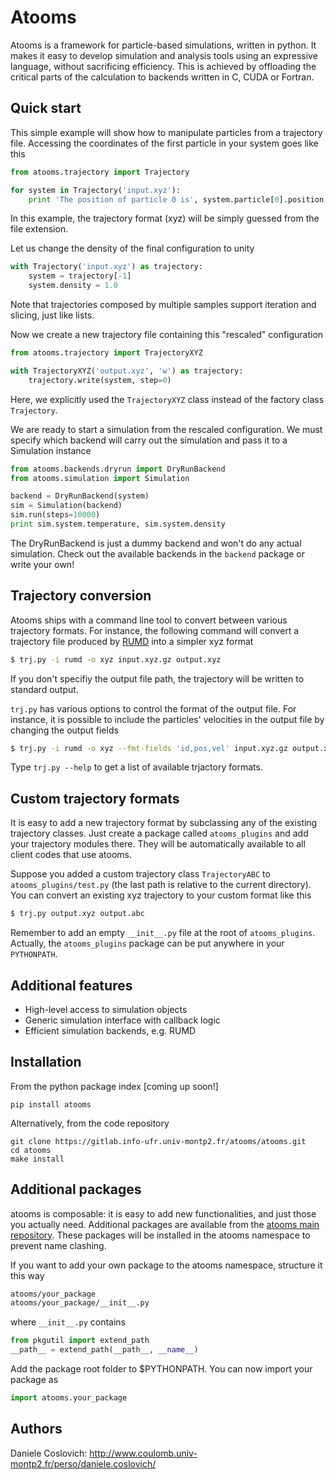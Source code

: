Atooms
======

Atooms is a framework for particle-based simulations, written in python. It makes it easy to develop simulation and analysis tools using an expressive language, without sacrificing efficiency. This is achieved by offloading the critical parts of the calculation to backends written in C, CUDA or Fortran.

Quick start
-----------

This simple example will show how to manipulate particles from a trajectory file. Accessing the coordinates of the first particle in your system goes like this
```python
from atooms.trajectory import Trajectory

for system in Trajectory('input.xyz'):
    print 'The position of particle 0 is', system.particle[0].position
```
In this example, the trajectory format (xyz) will be simply guessed from the file extension.

Let us change the density of the final configuration to unity
```python
with Trajectory('input.xyz') as trajectory:
    system = trajectory[-1]
    system.density = 1.0
```
Note that trajectories composed by multiple samples support iteration and slicing, just like lists.

Now we create a new trajectory file containing this "rescaled" configuration
```python
from atooms.trajectory import TrajectoryXYZ

with TrajectoryXYZ('output.xyz', 'w') as trajectory:
    trajectory.write(system, step=0)
```
Here, we explicitly used the `TrajectoryXYZ` class instead of the factory class `Trajectory`.

We are ready to start a simulation from the rescaled configuration. We must specify which backend will carry out the simulation and pass it to a Simulation instance
```python
from atooms.backends.dryrun import DryRunBackend
from atooms.simulation import Simulation

backend = DryRunBackend(system)
sim = Simulation(backend)
sim.run(steps=10000)
print sim.system.temperature, sim.system.density
```
The DryRunBackend is just a dummy backend and won't do any actual simulation. Check out the available backends in the `backend` package or write your own!


Trajectory conversion
---------------------
Atooms ships with a command line tool to convert between various trajectory formats. For instance, the following command will convert a trajectory file produced by [RUMD](http://rumd.org) into a simpler xyz format

```bash
$ trj.py -i rumd -o xyz input.xyz.gz output.xyz
```
If you don't specifiy the output file path, the trajectory will be written to standard output.

`trj.py` has various options to control the format of the output file. For instance, it is possible to include the particles' velocities in the output file by changing the output fields

```bash
$ trj.py -i rumd -o xyz --fmt-fields 'id,pos,vel' input.xyz.gz output.xyz
```
Type `trj.py --help` to get a list of available trjactory formats.


Custom trajectory formats 
-------------------------
It is easy to add a new trajectory format by subclassing any of the
existing trajectory classes. Just create a package called
`atooms_plugins` and add your trajectory modules there. They will be automatically
available to all client codes that use atooms.

Suppose you added a custom trajectory class `TrajectoryABC` to
`atooms_plugins/test.py` (the last path is relative to the current
directory). You can convert an existing xyz trajectory to your custom
format like this

```bash
$ trj.py output.xyz output.abc
```

Remember to add an empty `__init__.py` file at the root of `atooms_plugins`. 
Actually, the `atooms_plugins` package can be put anywhere in your `PYTHONPATH`.

Additional features
-------------------
- High-level access to simulation objects
- Generic simulation interface with callback logic
- Efficient simulation backends, e.g. RUMD


Installation
------------
From the python package index [coming up soon!]
```
pip install atooms
```

Alternatively, from the code repository
```
git clone https://gitlab.info-ufr.univ-montp2.fr/atooms/atooms.git
cd atooms
make install
```

Additional packages 
-------------------
atooms is composable: it is easy to add new functionalities, and just those you actually need.
Additional packages are available from the [atooms main repository](https://gitlab.info-ufr.univ-montp2.fr/atooms).
These packages will be installed in the atooms namespace to prevent name clashing.

If you want to add your own package to the atooms namespace, structure it this way
```bash
atooms/your_package
atooms/your_package/__init__.py
```

where ```__init__.py``` contains

```python
from pkgutil import extend_path
__path__ = extend_path(__path__, __name__)
```

Add the package root folder to $PYTHONPATH. You can now import your package as

```python
import atooms.your_package
```

Authors
-------
Daniele Coslovich: http://www.coulomb.univ-montp2.fr/perso/daniele.coslovich/
